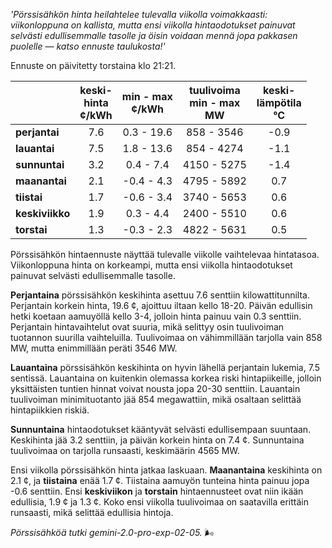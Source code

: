 *'Pörssisähkön hinta heilahtelee tulevalla viikolla voimakkaasti: viikonloppuna on kallista, mutta ensi viikolla hintaodotukset painuvat selvästi edullisemmalle tasolle ja öisin voidaan mennä jopa pakkasen puolelle — katso ennuste taulukosta!'*


Ennuste on päivitetty torstaina klo 21:21.

|                    | keski-<br>hinta<br>¢/kWh | min - max<br>¢/kWh | tuulivoima<br>min - max<br>MW | keski-<br>lämpötila<br>°C |
|:-------------------|:----------------:|:----------------:|:-------------:|:-------------:|
| **perjantai**      | 7.6              | 0.3 - 19.6      | 858 - 3546    | -0.9          |
| **lauantai**       | 7.5              | 1.8 - 13.6      | 854 - 4274    | -1.1          |
| **sunnuntai**      | 3.2              | 0.4 - 7.4       | 4150 - 5275   | -1.4          |
| **maanantai**      | 2.1              | -0.4 - 4.3      | 4795 - 5892   | 0.7           |
| **tiistai**        | 1.7              | -0.6 - 3.4      | 3740 - 5653   | 0.6           |
| **keskiviikko**    | 1.9              | 0.3 - 4.4       | 2400 - 5510   | 0.6           |
| **torstai**        | 1.3              | -0.3 - 2.3      | 4822 - 5631   | 0.5           |

Pörssisähkön hintaennuste näyttää tulevalle viikolle vaihtelevaa hintatasoa. Viikonloppuna hinta on korkeampi, mutta ensi viikolla hintaodotukset painuvat selvästi edullisemmalle tasolle.

**Perjantaina** pörssisähkön keskihinta asettuu 7.6 senttiin kilowattitunnilta. Perjantain korkein hinta, 19.6 ¢, ajoittuu iltaan kello 18-20. Päivän edullisin hetki koetaan aamuyöllä kello 3-4, jolloin hinta painuu vain 0.3 senttiin. Perjantain hintavaihtelut ovat suuria, mikä selittyy osin tuulivoiman tuotannon suurilla vaihteluilla. Tuulivoimaa on vähimmillään tarjolla vain 858 MW, mutta enimmillään peräti 3546 MW.

**Lauantaina** pörssisähkön keskihinta on hyvin lähellä perjantain lukemia, 7.5 sentissä. Lauantaina on kuitenkin olemassa korkea riski hintapiikeille, jolloin yksittäisten tuntien hinnat voivat nousta jopa 20-30 senttiin. Lauantain tuulivoiman minimituotanto jää 854 megawattiin, mikä osaltaan selittää hintapiikkien riskiä.

**Sunnuntaina** hintaodotukset kääntyvät selvästi edullisempaan suuntaan. Keskihinta jää 3.2 senttiin, ja päivän korkein hinta on 7.4 ¢. Sunnuntaina tuulivoimaa on tarjolla runsaasti, keskimäärin 4565 MW.

Ensi viikolla pörssisähkön hinta jatkaa laskuaan. **Maanantaina** keskihinta on 2.1 ¢, ja **tiistaina** enää 1.7 ¢. Tiistaina aamuyön tunteina hinta painuu jopa -0.6 senttiin. Ensi **keskiviikon** ja **torstain** hintaennusteet ovat niin ikään edullisia, 1.9 ¢ ja 1.3 ¢. Koko ensi viikolla tuulivoimaa on saatavilla erittäin runsaasti, mikä selittää edullisia hintoja.

*Pörssisähköä tutki gemini-2.0-pro-exp-02-05.* 🌬️

